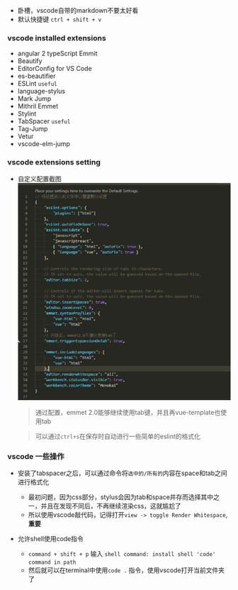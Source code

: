  - 卧槽，vscode自带的markdown不要太好看
 - 默认快捷键 `ctrl + shift + v`

 ### vscode installed extensions
 - angular 2 typeScript Emmit
 - Beautify
 - EditorConfig for VS Code
 - es-beautifier
 - ESLint  `useful`
 - language-stylus
 - Mark Jump
 - Mithril Emmet
 - Stylint
 - TabSpacer  `useful`
 - Tag-Jump
 - Vetur
 - vscode-elm-jump

 ### vscode extensions setting
 - 自定义配置截图
    ![vscode setting diy](imgs/1.png)

    > 通过配置，emmet 2.0能够继续使用tab键，并且再vue-template也使用tab
    
    > 可以通过`ctrl+s`在保存时自动进行一些简单的eslint的格式化


### vscode 一些操作
  - 安装了tabspacer之后，可以通过命令将`选中的/所有的`内容在space和tab之间进行格式化
    - 最初问题，因为css部分，stylus会因为tab和space并存而选择其中之一，并且在发现不同后，不再继续渲染css，这就尴尬了
    - 所以使用vscode敲代码，记得打开`view -> toggle Render Whitespace`,**重要**
 
  - 允许shell使用code指令
    - `command + shift + p`  输入 `shell command: install shell 'code' command in path`
    - 然后就可以在terminal中使用`code .` 指令，使用vscode打开当前文件夹了


